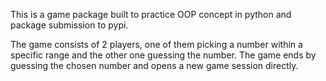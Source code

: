 This is a game package built to practice OOP concept in python and package submission to pypi.

The game consists of 2 players, one of them picking a number within a specific range and the other one guessing the number. The game ends by guessing the chosen number and opens a new game session directly. 

